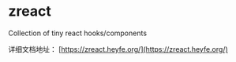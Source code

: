 # zreact

Collection of tiny react hooks/components

详细文档地址： [https://zreact.heyfe.org/](https://zreact.heyfe.org/)
